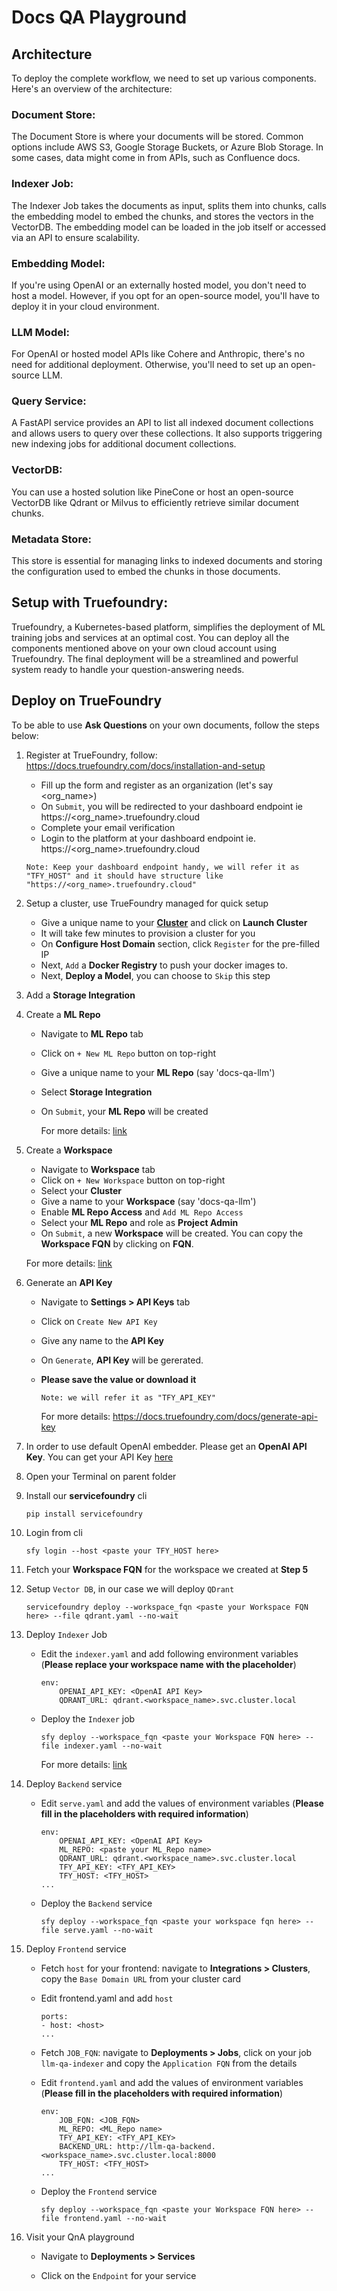 # Docs QA Playground

## Architecture

To deploy the complete workflow, we need to set up various components. Here's an overview of the architecture:

### Document Store:

The Document Store is where your documents will be stored. Common options include AWS S3, Google Storage Buckets, or Azure Blob Storage. In some cases, data might come in from APIs, such as Confluence docs.

### Indexer Job:

The Indexer Job takes the documents as input, splits them into chunks, calls the embedding model to embed the chunks, and stores the vectors in the VectorDB. The embedding model can be loaded in the job itself or accessed via an API to ensure scalability.

### Embedding Model:

If you're using OpenAI or an externally hosted model, you don't need to host a model. However, if you opt for an open-source model, you'll have to deploy it in your cloud environment.

### LLM Model:

For OpenAI or hosted model APIs like Cohere and Anthropic, there's no need for additional deployment. Otherwise, you'll need to set up an open-source LLM.

### Query Service:

A FastAPI service provides an API to list all indexed document collections and allows users to query over these collections. It also supports triggering new indexing jobs for additional document collections.

### VectorDB:

You can use a hosted solution like PineCone or host an open-source VectorDB like Qdrant or Milvus to efficiently retrieve similar document chunks.

### Metadata Store:

This store is essential for managing links to indexed documents and storing the configuration used to embed the chunks in those documents.

## Setup with Truefoundry:

Truefoundry, a Kubernetes-based platform, simplifies the deployment of ML training jobs and services at an optimal cost. You can deploy all the components mentioned above on your own cloud account using Truefoundry. The final deployment will be a streamlined and powerful system ready to handle your question-answering needs.

## Deploy on TrueFoundry

To be able to use **Ask Questions** on your own documents, follow the steps below:

1.  Register at TrueFoundry, follow: https://docs.truefoundry.com/docs/installation-and-setup

    - Fill up the form and register as an organization (let's say <org_name>)
    - On `Submit`, you will be redirected to your dashboard endpoint ie https://<org_name>.truefoundry.cloud
    - Complete your email verification
    - Login to the platform at your dashboard endpoint ie. https://<org_name>.truefoundry.cloud

    `Note: Keep your dashboard endpoint handy, we will refer it as "TFY_HOST" and it should have structure like "https://<org_name>.truefoundry.cloud"`

2.  Setup a cluster, use TrueFoundry managed for quick setup

    - Give a unique name to your **[Cluster](https://docs.truefoundry.com/docs/workspace)** and click on **Launch Cluster**
    - It will take few minutes to provision a cluster for you
    - On **Configure Host Domain** section, click `Register` for the pre-filled IP
    - Next, `Add` a **Docker Registry** to push your docker images to.
    - Next, **Deploy a Model**, you can choose to `Skip` this step

3.  Add a **Storage Integration**

4.  Create a **ML Repo**

    - Navigate to **ML Repo** tab
    - Click on `+ New ML Repo` button on top-right
    - Give a unique name to your **ML Repo** (say 'docs-qa-llm')
    - Select **Storage Integration**
    - On `Submit`, your **ML Repo** will be created

      For more details: [link](https://docs.truefoundry.com/docs/creating-ml-repo-via-ui)

5.  Create a **Workspace**

    - Navigate to **Workspace** tab
    - Click on `+ New Workspace` button on top-right
    - Select your **Cluster**
    - Give a name to your **Workspace** (say 'docs-qa-llm')
    - Enable **ML Repo Access** and `Add ML Repo Access`
    - Select your **ML Repo** and role as **Project Admin**
    - On `Submit`, a new **Workspace** will be created. You can copy the **Workspace FQN** by clicking on **FQN**.

    For more details: [link](https://docs.truefoundry.com/docs/installation-and-setup#5-creating-workspaces)

6.  Generate an **API Key**

    - Navigate to **Settings > API Keys** tab
    - Click on `Create New API Key`
    - Give any name to the **API Key**
    - On `Generate`, **API Key** will be gererated.
    - **Please save the value or download it**

      `Note: we will refer it as "TFY_API_KEY"`

      For more details: https://docs.truefoundry.com/docs/generate-api-key

7.  In order to use default OpenAI embedder. Please get an **OpenAI API Key**. You can get your API Key [here](https://platform.openai.com/account/api-keys)

8.  Open your Terminal on parent folder

9.  Install our **servicefoundry** cli

    ```
    pip install servicefoundry
    ```

10. Login from cli

    ```
    sfy login --host <paste your TFY_HOST here>
    ```

11. Fetch your **Workspace FQN** for the workspace we created at **Step 5**

12. Setup `Vector DB`, in our case we will deploy `QDrant`

    ```
    servicefoundry deploy --workspace_fqn <paste your Workspace FQN here> --file qdrant.yaml --no-wait
    ```

13. Deploy `Indexer` Job

    - Edit the `indexer.yaml` and add following environment variables (**Please replace your workspace name with the placeholder**)

      ```
      env:
          OPENAI_API_KEY: <OpenAI API Key>
          QDRANT_URL: qdrant.<workspace_name>.svc.cluster.local
      ```

    - Deploy the `Indexer` job

      ```
      sfy deploy --workspace_fqn <paste your Workspace FQN here> --file indexer.yaml --no-wait
      ```

      For more details: [link](https://docs.truefoundry.com/docs/introduction-to-job)

14. Deploy `Backend` service

    - Edit `serve.yaml` and add the values of environment variables (**Please fill in the placeholders with required information**)

      ```
      env:
          OPENAI_API_KEY: <OpenAI API Key>
          ML_REPO: <paste your ML_Repo name>
          QDRANT_URL: qdrant.<workspace_name>.svc.cluster.local
          TFY_API_KEY: <TFY_API_KEY>
          TFY_HOST: <TFY_HOST>
      ...
      ```

    - Deploy the `Backend` service

      ```
      sfy deploy --workspace_fqn <paste your workspace fqn here> --file serve.yaml --no-wait
      ```

15. Deploy `Frontend` service

    - Fetch `host` for your frontend: navigate to **Integrations > Clusters**, copy the `Base Domain URL` from your cluster card

    - Edit frontend.yaml and add `host`

      ```
      ports:
      - host: <host>
      ...
      ```

    - Fetch `JOB_FQN`: navigate to **Deployments > Jobs**, click on your job `llm-qa-indexer` and copy the `Application FQN` from the details

    - Edit `frontend.yaml` and add the values of environment variables (**Please fill in the placeholders with required information**)

      ```
      env:
          JOB_FQN: <JOB_FQN>
          ML_REPO: <ML_Repo name>
          TFY_API_KEY: <TFY_API_KEY>
          BACKEND_URL: http://llm-qa-backend.<workspace_name>.svc.cluster.local:8000
          TFY_HOST: <TFY_HOST>
      ...
      ```

    - Deploy the `Frontend` service

      ```
      sfy deploy --workspace_fqn <paste your Workspace FQN here> --file frontend.yaml --no-wait
      ```

16. Visit your QnA playground

    - Navigate to **Deployments > Services**

    - Click on the `Endpoint` for your service

